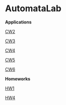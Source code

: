 # AutomataLab

<b>Applications</b>

[CW2](https://meryem-ezber.github.io/AutomataLab/CW2/NfaAndDfa.html)

[CW3](https://meryem-ezber.github.io/AutomataLab/CW3/RegExp.html)

[CW4](https://meryem-ezber.github.io/AutomataLab/CW4/palindromes.html)

[CW5](https://meryem-ezber.github.io/AutomataLab/CW5/Expression.html)

[CW6](https://meryem-ezber.github.io/AutomataLab/CW6/Pda1.html)

<b>Homeworks</b>

[HW1](https://meryem-ezber.github.io/AutomataLab/HW1/RegExp.html)

[HW4](https://meryem-ezber.github.io/AutomataLab/HW4/CFG.html)
